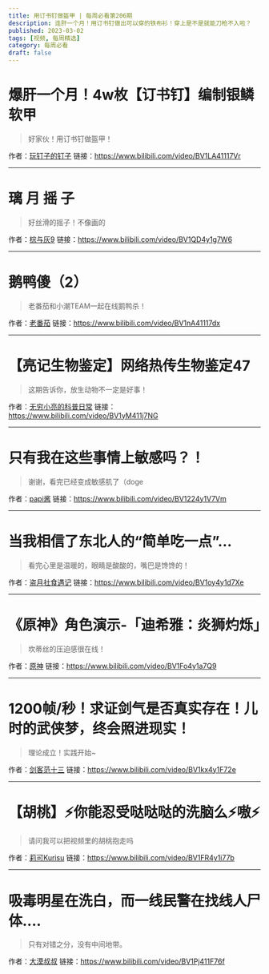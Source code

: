 ```yaml
---
title: 用订书钉做盔甲 | 每周必看第206期
description: 连肝一个月！用订书钉做出可以穿的铁布衫！穿上是不是就能刀枪不入啦？
published: 2023-03-02
tags: [视频, 每周精选]
category: 每周必看
draft: false
---
```


# 爆肝一个月！4w枚【订书钉】编制银鳞软甲
> 好家伙！用订书钉做盔甲！

作者：[玩钉子的钉子](https://space.bilibili.com/23545431)
链接：https://www.bilibili.com/video/BV1LA41117Vr

---

# 璃 月 摇 子
> 好丝滑的摇子！不像画的

作者：[棕与灰9](https://space.bilibili.com/360861964)
链接：https://www.bilibili.com/video/BV1QD4y1g7W6

---

# 鹅鸭傻（2）
> 老番茄和小潮TEAM一起在线鹅鸭杀！

作者：[老番茄](https://space.bilibili.com/546195)
链接：https://www.bilibili.com/video/BV1nA41117dx

---

# 【亮记生物鉴定】网络热传生物鉴定47
> 这期告诉你，放生动物不一定是好事！

作者：[无穷小亮的科普日常](https://space.bilibili.com/14804670)
链接：https://www.bilibili.com/video/BV1yM411j7NG

---

# 只有我在这些事情上敏感吗？！
> 谢谢，看完已经变成敏感肌了（doge

作者：[papi酱](https://space.bilibili.com/1532165)
链接：https://www.bilibili.com/video/BV1224y1V7Vm

---

# 当我相信了东北人的“简单吃一点”…
> 看完心里是温暖的，眼睛是酸酸的，嘴巴是馋馋的！

作者：[盗月社食遇记](https://space.bilibili.com/99157282)
链接：https://www.bilibili.com/video/BV1oy4y1d7Xe

---

# 《原神》角色演示-「迪希雅：炎狮灼烁」
> 坎蒂丝的压迫感很在线！

作者：[原神](https://space.bilibili.com/401742377)
链接：https://www.bilibili.com/video/BV1Fo4y1a7Q9

---

# 1200帧/秒！求证剑气是否真实存在！儿时的武侠梦，终会照进现实！
> 理论成立！实践开始~

作者：[剑客范十三](https://space.bilibili.com/1455861172)
链接：https://www.bilibili.com/video/BV1kx4y1F72e

---

# 【胡桃】⚡你能忍受哒哒哒的洗脑么⚡嗷⚡
> 请问我可以把视频里的胡桃抱走吗

作者：[莉可Kurisu](https://space.bilibili.com/115058458)
链接：https://www.bilibili.com/video/BV1FR4y1i77b

---

# 吸毒明星在洗白，而一线民警在找线人尸体....
> 只有对错之分，没有中间地带。

作者：[大漠叔叔](https://space.bilibili.com/67141499)
链接：https://www.bilibili.com/video/BV1Pj411F76f

